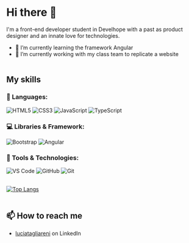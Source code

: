 # Hi there 👋

I'm a front-end developer student in Develhope with a past as product designer and an innate love for technologies.
- 🌱 I’m currently learning the framework Angular
- 🔭 I’m currently working with my class team to replicate a website
&nbsp;  
&nbsp;  

## My skills
### 🚀 Languages:
![HTML5](https://img.shields.io/badge/HTML5-E34F26?style=for-the-badge&logo=html5&logoColor=white)
![CSS3](https://img.shields.io/badge/CSS3-1572B6?style=for-the-badge&logo=css3&logoColor=white)
![JavaScript](https://img.shields.io/badge/JavaScript-323330?style=for-the-badge&logo=javascript&logoColor=F7DF1E)
![TypeScript](https://img.shields.io/badge/TypeScript-3178c6?style=for-the-badge&logo=typescript&logoColor=white)
&nbsp;  

### 💻 Libraries & Framework:
![Bootstrap](https://img.shields.io/badge/Bootstrap-563D7C?style=for-the-badge&logo=bootstrap&logoColor=white)
![Angular](https://img.shields.io/badge/Angular-DD0031?style=for-the-badge&logo=angular&logoColor=white)
&nbsp;  

### 🔧 Tools & Technologies:
![VS Code](https://img.shields.io/badge/Visual_Studio_Code-0078D4?style=for-the-badge&logo=visual%20studio%20code&logoColor=white)
![GitHub](https://img.shields.io/badge/GitHub-100000?style=for-the-badge&logo=github&logoColor=white)
![Git](https://img.shields.io/badge/Git-F05032?style=for-the-badge&logo=git&logoColor=white)
&nbsp;  
&nbsp;  

[![Top Langs](https://github-readme-stats.vercel.app/api/top-langs/?username=l-tagliareni&layout=compact)](https://github.com/anuraghazra/github-readme-stats)
&nbsp;  
&nbsp;  

## 📫 How to reach me
- [luciatagliareni](https://www.linkedin.com/in/luciatagliareni/) on LinkedIn
